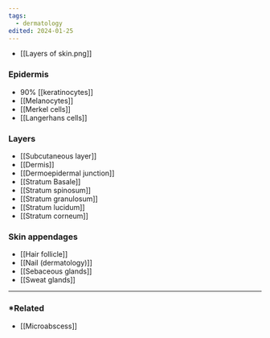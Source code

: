 ```yaml
---
tags:
  - dermatology
edited: 2024-01-25
---
```

- [[Layers of skin.png]] 

### Epidermis
- 90% [[keratinocytes]]
- [[Melanocytes]]
- [[Merkel cells]]
- [[Langerhans cells]]

### Layers
- [[Subcutaneous layer]] 
- [[Dermis]] 
- [[Dermoepidermal junction]] 
- [[Stratum Basale]]
- [[Stratum spinosum]] 
- [[Stratum granulosum]] 
- [[Stratum lucidum]]
- [[Stratum corneum]] 

### Skin appendages
- [[Hair follicle]] 
- [[Nail (dermatology)]] 
- [[Sebaceous glands]]
- [[Sweat glands]] 



---
### *Related
- [[Microabscess]] 

